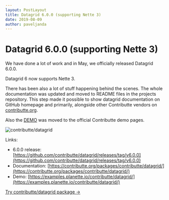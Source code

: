 ```yaml
---
layout: PostLayout
title: Datagrid 6.0.0 (supporting Nette 3)
date: 2019-08-09
author: paveljanda
---
```


# Datagrid 6.0.0 (supporting Nette 3)

We have done a lot of work and in May, we officially released Datagrid 6.0.0.

Datagrid 6 now supports Nette 3.

There has been also a lot of stuff happening behind the scenes. The whole documentation was updated and moved to README files in the projects repository.
This step made it possible to show datagrid documentation on GitHub homepage and primarily, alongside other Contributte vendors on [contributte.org](https://contributte.org).

Also the [DEMO](https://examples.planette.io/contributte/datagrid/) was moved to the official Contributte demo pages.

![contributte/datagrid](/blabs/contributte-datagrid.png)

Links:

- 6.0.0 release: [https://github.com/contributte/datagrid/releases/tag/v6.0.0](https://github.com/contributte/datagrid/releases/tag/v6.0.0)
- Documentation: [https://contributte.org/packages/contributte/datagrid/](https://contributte.org/packages/contributte/datagrid/)
- Demo: [https://examples.planette.io/contributte/datagrid/](https://examples.planette.io/contributte/datagrid/)

<p class="explanation explanation--package mt-6"><a href="/packages/contributte/datagrid/">Try contributte/datagrid package →</a></p>
